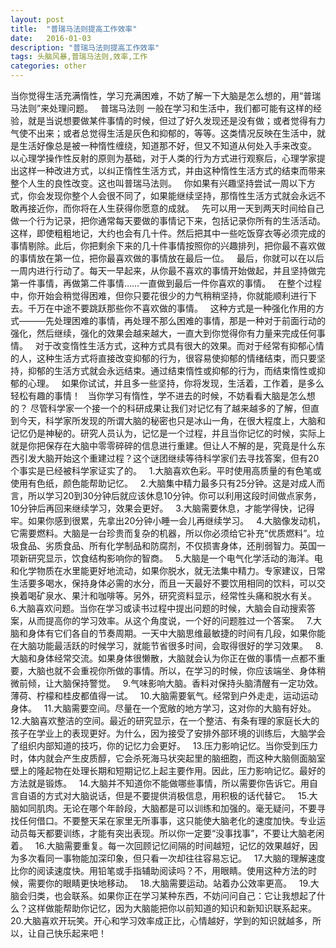 ```yaml
---
layout: post
title:  "普瑞马法则提高工作效率"
date:   2016-01-03
description: "普瑞马法则提高工作效率"
tags: 头脑风暴,普瑞马法则,效率,工作
categories: other
---
```


当你觉得生活充满惰性，学习充满困难，不妨了解一下大脑是怎么想的，用“普瑞马法则”来处理问题。
 
普瑞马法则
一般在学习和生活中，我们都可能有这样的经验，就是当说想要做某件事情的时候，但过了好久发现还是没有做；或者觉得有力气使不出来；或者总觉得生活是灰色和抑郁的，等等。这类情况反映在生活中，就是生活好像总是被一种惰性缠绕，知道那不好，但又不知道从何处入手来改变。
 
以心理学操作性反射的原则为基础，对于人类的行为方式进行观察后，心理学家提出这样一种改进方式，以纠正惰性生活方式，并由这种惰性生活方式的结束而带来整个人生的良性改变。这也叫普瑞马法则。
 
你如果有兴趣坚持尝试一周以下方式，你会发现你整个人会很不同了，如果能继续坚持，那惰性生活方式就会永远不敢再接近你，而你将在人生获得你愿意的成就。
 
先可以用一天到两天时间给自己做一个行为记录，把你通常每天要做的事情记下来，包括记录你所有的生活活动。这样，即使粗粗地记，大约也会有几十件。然后把其中一些吃饭穿衣等必须完成的事情剔除。此后，你把剩余下来的几十件事情按照你的兴趣排列，把你最不喜欢做的事情放在第一位，把你最喜欢做的事情放在最后一位。
 
最后，你就可以在以后一周内进行行动了。每天一早起来，从你最不喜欢的事情开始做起，并且坚持做完第一件事情，再做第二件事情……一直做到最后一件你喜欢的事情。
 
在整个过程中，你开始会稍觉得困难，但你只要花很少的力气稍稍坚持，你就能顺利进行下去。千万在中途不要跳跃那些你不喜欢做的事情。
 
这种方式是一种强化作用的方式———先处理困难的事情，再处理不那么困难的事情，那是一种对于前面行动的强化，然后继续，强化的效果会越来越大，一直大到你觉得你有力量来完成任何事情。
 
对于改变惰性生活方式，这种方式具有很大的效果。而对于经常有抑郁心情的人，这种生活方式将直接改变抑郁的行为，很容易使抑郁的情绪结束，而只要坚持，抑郁的生活方式就会永远结束。通过结束惰性或抑郁的行为，而结束惰性或抑郁的心理。
 
如果你试试，并且多一些坚持，你将发现，生活着，工作着，是多么轻松有趣的事情！
 
当你学习有惰性，学不进去的时候，不妨看看大脑是怎么想的？
尽管科学家一个接一个的科研成果让我们对记忆有了越来越多的了解，但直到今天，科学家所发现的所谓大脑的秘密也只是冰山一角，在很大程度上，大脑和记忆仍是神秘的。研究人员认为，记忆是一个过程，并且当你记忆的时候，实际上就是你把保存在大脑中零零碎碎的信息进行重建。但让人不解的是，究竟是什么东西引发大脑开始这个重建过程？这个谜团继续等待科学家们去寻找答案，但有20个事实是已经被科学家证实了的。
 
1.大脑喜欢色彩。平时使用高质量的有色笔或使用有色纸，颜色能帮助记忆。
 
2.大脑集中精力最多只有25分钟。这是对成人而言，所以学习20到30分钟后就应该休息10分钟。你可以利用这段时间做点家务，10分钟后再回来继续学习，效果会更好。
 
3.大脑需要休息，才能学得快，记得牢。如果你感到很累，先拿出20分钟小睡一会儿再继续学习。
 
4.大脑像发动机，它需要燃料。大脑是一台珍贵而复杂的机器，所以你必须给它补充“优质燃料”。垃圾食品、劣质食品、所有化学制品和防腐剂，不仅损害身体，还削弱智力。英国一项新研究显示，饮食结构影响你的智商。
 
5.大脑是一个电气化学活动的海洋。电和化学物质在水里能更好地流动，如果你脱水，就无法集中精力。专家建议，日常生活要多喝水，保持身体必需的水分，而且一天最好不要饮用相同的饮料，可以交换着喝矿泉水、果汁和咖啡等。另外，研究资料显示，经常性头痛和脱水有关。
 
6.大脑喜欢问题。当你在学习或读书过程中提出问题的时候，大脑会自动搜索答案，从而提高你的学习效率。从这个角度说，一个好的问题胜过一个答案。
 
7.大脑和身体有它们各自的节奏周期。一天中大脑思维最敏捷的时间有几段，如果你能在大脑功能最活跃的时候学习，就能节省很多时间，会取得很好的学习效果。
 
8.大脑和身体经常交流。如果身体很懒散，大脑就会认为你正在做的事情一点都不重要，大脑也就不会重视你所做的事情。所以，在学习的时候，你应该端坐、身体稍微前倾，让大脑保持警觉。
 
9.气味影响大脑。香料对保持头脑清醒有一定功效。薄荷、柠檬和桂皮都值得一试。
 
10.大脑需要氧气。经常到户外走走，运动运动身体。
 
11.大脑需要空间。尽量在一个宽敞的地方学习，这对你的大脑有好处。
 
12.大脑喜欢整洁的空间。最近的研究显示，在一个整洁、有条有理的家庭长大的孩子在学业上的表现更好。为什么，因为接受了安排外部环境的训练后，大脑学会了组织内部知道的技巧，你的记忆力会更好。
 
13.压力影响记忆。当你受到压力时，体内就会产生皮质醇，它会杀死海马状突起里的脑细胞，而这种大脑侧面脑室壁上的隆起物在处理长期和短期记忆上起主要作用。因此，压力影响记忆。最好的方法就是锻炼。
 
14.大脑并不知道你不能做哪些事情，所以需要你告诉它。用自言自语的方式对大脑说话，但是不要提供消极信息，用积极的话代替它。
 
15.大脑如同肌肉。无论在哪个年龄段，大脑都是可以训练和加强的。毫无疑问，不要寻找任何借口。不要整天呆在家里无所事事，这只能使大脑老化的速度加快。专业运动员每天都要训练，才能有突出表现。所以你一定要“没事找事”，不要让大脑老闲着。
 
16.大脑需要重复。每一次回顾记忆间隔的时间越短，记忆的效果越好，因为多次看同一事物能加深印象，但只看一次却往往容易忘记。
 
17.大脑的理解速度比你的阅读速度快。用铅笔或手指辅助阅读吗？不，用眼睛。使用这种方法的时候，需要你的眼睛更快地移动。
 
18.大脑需要运动。站着办公效率更高。
 
19.大脑会归类，也会联系。如果你正在学习某种东西，不妨问问自己：它让我想起了什么？这样做能帮助你记忆，因为大脑能把你以前知道的知识和新知识联系起来。
 
20.大脑喜欢开玩笑。开心和学习效率成正比，心情越好，学到的知识就越多，所以，让自己快乐起来吧！
